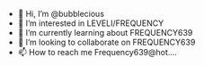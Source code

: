 - 👋 Hi, I’m @bubblecious
- 👀 I’m interested in LEVELI/FREQUENCY
- 🌱 I’m currently learning about FREQUENCY639
- 💞️ I’m looking to collaborate on FREQUENCY639
- 📫 How to reach me Frequency639@hot....

<!---
bubblecious/bubblecious is a ✨ special ✨ repository because of Frequency639
You can click the Preview link to take a look at your changes.
--->
